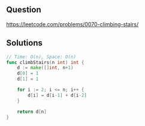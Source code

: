 ## Question

https://leetcode.com/problems/0070-climbing-stairs/

## Solutions

```go
// Time: O(n), Space: O(n)
func climbStairs(n int) int {
	d := make([]int, n+1)
	d[0] = 1
	d[1] = 1

	for i := 2; i <= n; i++ {
		d[i] = d[i-1] + d[i-2]
	}

	return d[n]
}
```
